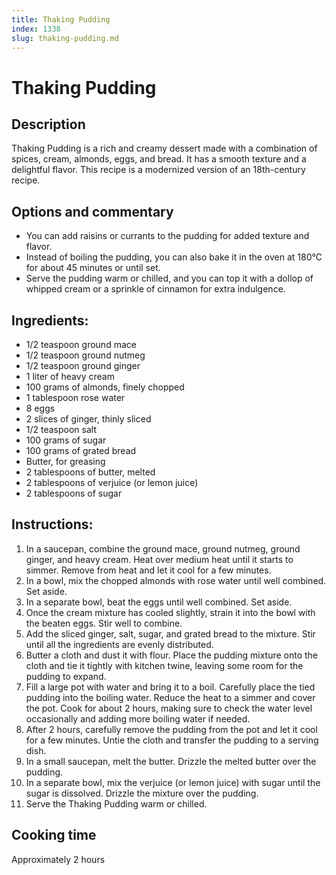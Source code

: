 ```yaml
---
title: Thaking Pudding
index: 1338
slug: thaking-pudding.md
---
```


# Thaking Pudding

## Description
Thaking Pudding is a rich and creamy dessert made with a combination of spices, cream, almonds, eggs, and bread. It has a smooth texture and a delightful flavor. This recipe is a modernized version of an 18th-century recipe.

## Options and commentary
- You can add raisins or currants to the pudding for added texture and flavor.
- Instead of boiling the pudding, you can also bake it in the oven at 180°C for about 45 minutes or until set.
- Serve the pudding warm or chilled, and you can top it with a dollop of whipped cream or a sprinkle of cinnamon for extra indulgence.

## Ingredients:
- 1/2 teaspoon ground mace
- 1/2 teaspoon ground nutmeg
- 1/2 teaspoon ground ginger
- 1 liter of heavy cream
- 100 grams of almonds, finely chopped
- 1 tablespoon rose water
- 8 eggs
- 2 slices of ginger, thinly sliced
- 1/2 teaspoon salt
- 100 grams of sugar
- 100 grams of grated bread
- Butter, for greasing
- 2 tablespoons of butter, melted
- 2 tablespoons of verjuice (or lemon juice)
- 2 tablespoons of sugar

## Instructions:
1. In a saucepan, combine the ground mace, ground nutmeg, ground ginger, and heavy cream. Heat over medium heat until it starts to simmer. Remove from heat and let it cool for a few minutes.
2. In a bowl, mix the chopped almonds with rose water until well combined. Set aside.
3. In a separate bowl, beat the eggs until well combined. Set aside.
4. Once the cream mixture has cooled slightly, strain it into the bowl with the beaten eggs. Stir well to combine.
5. Add the sliced ginger, salt, sugar, and grated bread to the mixture. Stir until all the ingredients are evenly distributed.
6. Butter a cloth and dust it with flour. Place the pudding mixture onto the cloth and tie it tightly with kitchen twine, leaving some room for the pudding to expand.
7. Fill a large pot with water and bring it to a boil. Carefully place the tied pudding into the boiling water. Reduce the heat to a simmer and cover the pot. Cook for about 2 hours, making sure to check the water level occasionally and adding more boiling water if needed.
8. After 2 hours, carefully remove the pudding from the pot and let it cool for a few minutes. Untie the cloth and transfer the pudding to a serving dish.
9. In a small saucepan, melt the butter. Drizzle the melted butter over the pudding.
10. In a separate bowl, mix the verjuice (or lemon juice) with sugar until the sugar is dissolved. Drizzle the mixture over the pudding.
11. Serve the Thaking Pudding warm or chilled.

## Cooking time
Approximately 2 hours